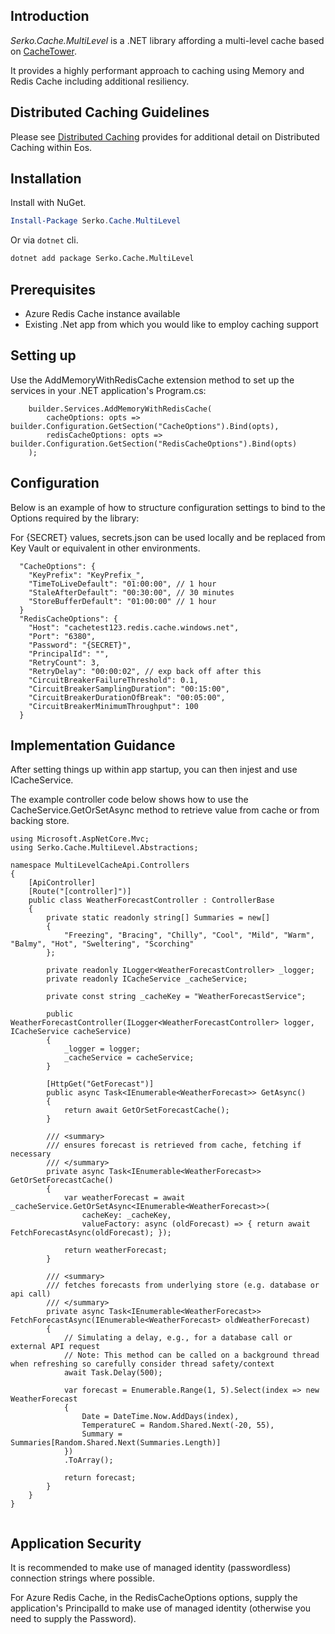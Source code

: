 Introduction
-
*Serko.Cache.MultiLevel* is a .NET library affording a multi-level cache based on [CacheTower](https://github.com/TurnerSoftware/CacheTower).

It provides a highly performant approach to caching using Memory and Redis Cache including additional resiliency.


Distributed Caching Guidelines
-

Please see [Distributed Caching](https://serko.atlassian.net/wiki/spaces/PFI/pages/3768320264/Distributed+Caching) provides for additional detail on Distributed Caching within Eos.


Installation
-
Install with NuGet.
```powershell
Install-Package Serko.Cache.MultiLevel
```
Or via `dotnet` cli.
```bash
dotnet add package Serko.Cache.MultiLevel
```

Prerequisites
-
- Azure Redis Cache instance available
- Existing .Net app from which you would like to employ caching support

Setting up 
-
Use the AddMemoryWithRedisCache extension method to set up the services in your .NET application's Program.cs:

```
    builder.Services.AddMemoryWithRedisCache(
        cacheOptions: opts => builder.Configuration.GetSection("CacheOptions").Bind(opts),
        redisCacheOptions: opts => builder.Configuration.GetSection("RedisCacheOptions").Bind(opts)
    );
```

Configuration
-

Below is an example of how to structure configuration settings to bind to the Options required by the library:

For {SECRET} values, secrets.json can be used locally and be replaced from Key Vault or equivalent in other environments.

```
  "CacheOptions": {
    "KeyPrefix": "KeyPrefix_",
    "TimeToLiveDefault": "01:00:00", // 1 hour
    "StaleAfterDefault": "00:30:00", // 30 minutes
    "StoreBufferDefault": "01:00:00" // 1 hour
  }
  "RedisCacheOptions": {
    "Host": "cachetest123.redis.cache.windows.net",
    "Port": "6380",
    "Password": "{SECRET}",
    "PrincipalId": "",
    "RetryCount": 3,
    "RetryDelay": "00:00:02", // exp back off after this
    "CircuitBreakerFailureThreshold": 0.1,
    "CircuitBreakerSamplingDuration": "00:15:00",
    "CircuitBreakerDurationOfBreak": "00:05:00",
    "CircuitBreakerMinimumThroughput": 100
  }
```

Implementation Guidance
--

After setting things up within app startup, you can then injest and use ICacheService.

The example controller code below shows how to use the CacheService.GetOrSetAsync method to retrieve value from cache or from backing store.

```
using Microsoft.AspNetCore.Mvc;
using Serko.Cache.MultiLevel.Abstractions;

namespace MultiLevelCacheApi.Controllers
{
    [ApiController]
    [Route("[controller]")]
    public class WeatherForecastController : ControllerBase
    {
        private static readonly string[] Summaries = new[]
        {
            "Freezing", "Bracing", "Chilly", "Cool", "Mild", "Warm", "Balmy", "Hot", "Sweltering", "Scorching"
        };

        private readonly ILogger<WeatherForecastController> _logger;
        private readonly ICacheService _cacheService;

        private const string _cacheKey = "WeatherForecastService";

        public WeatherForecastController(ILogger<WeatherForecastController> logger, ICacheService cacheService)
        {
            _logger = logger;
            _cacheService = cacheService;
        }

        [HttpGet("GetForecast")]
        public async Task<IEnumerable<WeatherForecast>> GetAsync()
        {
            return await GetOrSetForecastCache();
        }

        /// <summary>
        /// ensures forecast is retrieved from cache, fetching if necessary
        /// </summary>
        private async Task<IEnumerable<WeatherForecast>> GetOrSetForecastCache()
        {
            var weatherForecast = await _cacheService.GetOrSetAsync<IEnumerable<WeatherForecast>>(
                cacheKey: _cacheKey,
                valueFactory: async (oldForecast) => { return await FetchForecastAsync(oldForecast); });

            return weatherForecast;
        }

        /// <summary>
        /// fetches forecasts from underlying store (e.g. database or api call)
        /// </summary>
        private async Task<IEnumerable<WeatherForecast>> FetchForecastAsync(IEnumerable<WeatherForecast> oldWeatherForecast)
        {
            // Simulating a delay, e.g., for a database call or external API request
            // Note: This method can be called on a background thread when refreshing so carefully consider thread safety/context
            await Task.Delay(500);

            var forecast = Enumerable.Range(1, 5).Select(index => new WeatherForecast
            {
                Date = DateTime.Now.AddDays(index),
                TemperatureC = Random.Shared.Next(-20, 55),
                Summary = Summaries[Random.Shared.Next(Summaries.Length)]
            })
            .ToArray();

            return forecast;
        }
    }
}


```

Application Security
--
It is recommended to make use of managed identity (passwordless) connection strings where possible. 

For Azure Redis Cache, in the RedisCacheOptions options, supply the application's PrincipalId to make use of managed identity (otherwise you need to supply the Password).
